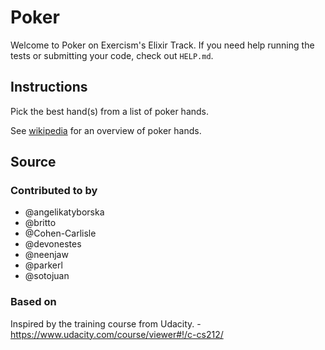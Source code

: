 # Poker

Welcome to Poker on Exercism's Elixir Track.
If you need help running the tests or submitting your code, check out `HELP.md`.

## Instructions

Pick the best hand(s) from a list of poker hands.

See [wikipedia](https://en.wikipedia.org/wiki/List_of_poker_hands) for an
overview of poker hands.

## Source

### Contributed to by

- @angelikatyborska
- @britto
- @Cohen-Carlisle
- @devonestes
- @neenjaw
- @parkerl
- @sotojuan

### Based on

Inspired by the training course from Udacity. - https://www.udacity.com/course/viewer#!/c-cs212/
